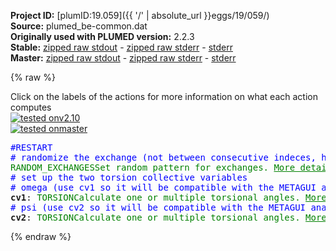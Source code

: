 **Project ID:** [plumID:19.059]({{ '/' | absolute_url }}eggs/19/059/)  
**Source:** plumed_be-common.dat  
**Originally used with PLUMED version:** 2.2.3  
**Stable:** [zipped raw stdout](plumed_be-common.dat.plumed.stdout.txt.zip) - [zipped raw stderr](plumed_be-common.dat.plumed.stderr.txt.zip) - [stderr](plumed_be-common.dat.plumed.stderr)  
**Master:** [zipped raw stdout](plumed_be-common.dat.plumed_master.stdout.txt.zip) - [zipped raw stderr](plumed_be-common.dat.plumed_master.stderr.txt.zip) - [stderr](plumed_be-common.dat.plumed_master.stderr)  

{% raw %}
<div class="plumedpreheader">
<div class="headerInfo" id="value_details_data/plumed_be-common.dat"> Click on the labels of the actions for more information on what each action computes </div>
<div class="containerBadge">
<div class="headerBadge"><a href="plumed_be-common.dat.plumed.stderr"><img src="https://img.shields.io/badge/v2.10-passing-green.svg" alt="tested onv2.10" /></a></div>
<div class="headerBadge"><a href="plumed_be-common.dat.plumed_master.stderr"><img src="https://img.shields.io/badge/master-passing-green.svg" alt="tested onmaster" /></a></div>
</div>
</div>
<pre class="plumedlisting">
<span style="color:blue" class="comment">#RESTART</span>
<span style="color:blue" class="comment"># randomize the exchange (not between consecutive indeces, here just 2 replicas, so it is not relevant)</span>
<span class="plumedtooltip" style="color:green">RANDOM_EXCHANGES<span class="right">Set random pattern for exchanges. <a href="https://www.plumed.org/doc-master/user-doc/html/RANDOM_EXCHANGES" style="color:green">More details</a><i></i></span></span>
<span style="color:blue" class="comment"># set up the two torsion collective variables </span>
<span style="color:blue" class="comment"># omega (use cv1 so it will be compatible with the METAGUI analysis plugin)</span>
<span style="display:none;" id="data/plumed_be-common.dat">The RANDOM_EXCHANGES action with label <b></b> calculates something</span><b name="data/plumed_be-common.datcv1" onclick='showPath("data/plumed_be-common.dat","data/plumed_be-common.datcv1","data/plumed_be-common.datcv1","brown")'>cv1</b>: <span class="plumedtooltip" style="color:green">TORSION<span class="right">Calculate one or multiple torsional angles. <a href="https://www.plumed.org/doc-master/user-doc/html/TORSION" style="color:green">More details</a><i></i></span></span> <span class="plumedtooltip">ATOMS<span class="right">the four atoms involved in the torsional angle<i></i></span></span>=19,40,42,45
<span style="color:blue" class="comment"># psi (use cv2 so it will be compatible with the METAGUI analysis plugin)</span>
<span style="display:none;" id="data/plumed_be-common.datcv1">The TORSION action with label <b>cv1</b> calculates the following quantities:<table  align="center" frame="void" width="95%" cellpadding="5%"><tr><td width="5%"><b> Quantity </b>  </td><td><b> Description </b> </td></tr><tr><td width="5%">cv1.value</td><td>the TORSION involving these atoms</td></tr></table></span><b name="data/plumed_be-common.datcv2" onclick='showPath("data/plumed_be-common.dat","data/plumed_be-common.datcv2","data/plumed_be-common.datcv2","brown")'>cv2</b>: <span class="plumedtooltip" style="color:green">TORSION<span class="right">Calculate one or multiple torsional angles. <a href="https://www.plumed.org/doc-master/user-doc/html/TORSION" style="color:green">More details</a><i></i></span></span> <span class="plumedtooltip">ATOMS<span class="right">the four atoms involved in the torsional angle<i></i></span></span>=41,45,53,55
<span style="display:none;" id="data/plumed_be-common.datcv2">The TORSION action with label <b>cv2</b> calculates the following quantities:<table  align="center" frame="void" width="95%" cellpadding="5%"><tr><td width="5%"><b> Quantity </b>  </td><td><b> Description </b> </td></tr><tr><td width="5%">cv2.value</td><td>the TORSION involving these atoms</td></tr></table></span></pre>
{% endraw %}
